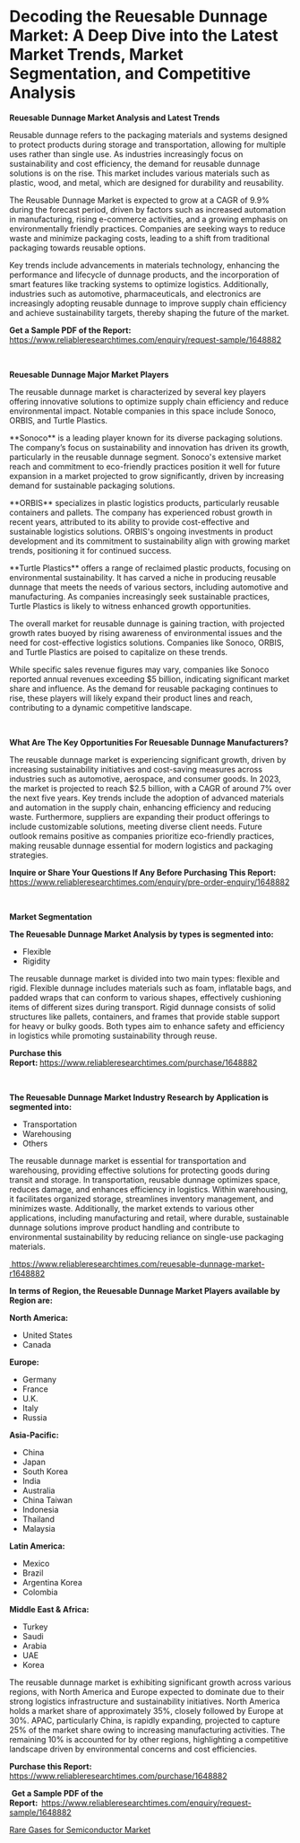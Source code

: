 <p><h1>Decoding the Reuesable Dunnage Market: A Deep Dive into the Latest Market Trends, Market Segmentation, and Competitive Analysis</h1></p><p><strong>Reuesable Dunnage Market Analysis and Latest Trends</strong></p>
<p><p>Reusable dunnage refers to the packaging materials and systems designed to protect products during storage and transportation, allowing for multiple uses rather than single use. As industries increasingly focus on sustainability and cost efficiency, the demand for reusable dunnage solutions is on the rise. This market includes various materials such as plastic, wood, and metal, which are designed for durability and reusability.</p><p>The Reusable Dunnage Market is expected to grow at a CAGR of 9.9% during the forecast period, driven by factors such as increased automation in manufacturing, rising e-commerce activities, and a growing emphasis on environmentally friendly practices. Companies are seeking ways to reduce waste and minimize packaging costs, leading to a shift from traditional packaging towards reusable options.</p><p>Key trends include advancements in materials technology, enhancing the performance and lifecycle of dunnage products, and the incorporation of smart features like tracking systems to optimize logistics. Additionally, industries such as automotive, pharmaceuticals, and electronics are increasingly adopting reusable dunnage to improve supply chain efficiency and achieve sustainability targets, thereby shaping the future of the market.</p></p>
<p><strong>Get a Sample PDF of the Report:&nbsp;</strong> <a href="https://www.reliableresearchtimes.com/enquiry/request-sample/1648882?utm_campaign=3316&utm_medium=2&utm_source=Github&utm_content=ia&utm_term=26032025&utm_id=reuesable-dunnage">https://www.reliableresearchtimes.com/enquiry/request-sample/1648882</a></p>
<p>&nbsp;</p>
<p><strong>Reuesable Dunnage Major Market Players</strong></p>
<p><p>The reusable dunnage market is characterized by several key players offering innovative solutions to optimize supply chain efficiency and reduce environmental impact. Notable companies in this space include Sonoco, ORBIS, and Turtle Plastics.</p><p>**Sonoco** is a leading player known for its diverse packaging solutions. The company’s focus on sustainability and innovation has driven its growth, particularly in the reusable dunnage segment. Sonoco's extensive market reach and commitment to eco-friendly practices position it well for future expansion in a market projected to grow significantly, driven by increasing demand for sustainable packaging solutions.</p><p>**ORBIS** specializes in plastic logistics products, particularly reusable containers and pallets. The company has experienced robust growth in recent years, attributed to its ability to provide cost-effective and sustainable logistics solutions. ORBIS's ongoing investments in product development and its commitment to sustainability align with growing market trends, positioning it for continued success.</p><p>**Turtle Plastics** offers a range of reclaimed plastic products, focusing on environmental sustainability. It has carved a niche in producing reusable dunnage that meets the needs of various sectors, including automotive and manufacturing. As companies increasingly seek sustainable practices, Turtle Plastics is likely to witness enhanced growth opportunities.</p><p>The overall market for reusable dunnage is gaining traction, with projected growth rates buoyed by rising awareness of environmental issues and the need for cost-effective logistics solutions. Companies like Sonoco, ORBIS, and Turtle Plastics are poised to capitalize on these trends.</p><p>While specific sales revenue figures may vary, companies like Sonoco reported annual revenues exceeding $5 billion, indicating significant market share and influence. As the demand for reusable packaging continues to rise, these players will likely expand their product lines and reach, contributing to a dynamic competitive landscape.</p></p>
<p>&nbsp;</p>
<p><strong>What Are The Key Opportunities For Reuesable Dunnage Manufacturers?</strong></p>
<p><p>The reusable dunnage market is experiencing significant growth, driven by increasing sustainability initiatives and cost-saving measures across industries such as automotive, aerospace, and consumer goods. In 2023, the market is projected to reach $2.5 billion, with a CAGR of around 7% over the next five years. Key trends include the adoption of advanced materials and automation in the supply chain, enhancing efficiency and reducing waste. Furthermore, suppliers are expanding their product offerings to include customizable solutions, meeting diverse client needs. Future outlook remains positive as companies prioritize eco-friendly practices, making reusable dunnage essential for modern logistics and packaging strategies.</p></p>
<p><strong>Inquire or Share Your Questions If Any Before Purchasing This Report:</strong> <a href="https://www.reliableresearchtimes.com/enquiry/pre-order-enquiry/1648882?utm_campaign=3316&utm_medium=2&utm_source=Github&utm_content=ia&utm_term=26032025&utm_id=reuesable-dunnage">https://www.reliableresearchtimes.com/enquiry/pre-order-enquiry/1648882</a></p>
<p>&nbsp;</p>
<p><strong>Market Segmentation</strong></p>
<p><strong>The Reuesable Dunnage Market Analysis by types is segmented into:</strong></p>
<p><ul><li>Flexible</li><li>Rigidity</li></ul></p>
<p><p>The reusable dunnage market is divided into two main types: flexible and rigid. Flexible dunnage includes materials such as foam, inflatable bags, and padded wraps that can conform to various shapes, effectively cushioning items of different sizes during transport. Rigid dunnage consists of solid structures like pallets, containers, and frames that provide stable support for heavy or bulky goods. Both types aim to enhance safety and efficiency in logistics while promoting sustainability through reuse.</p></p>
<p><strong>Purchase this Report:&nbsp;</strong><a href="https://www.reliableresearchtimes.com/purchase/1648882?utm_campaign=3316&utm_medium=2&utm_source=Github&utm_content=ia&utm_term=26032025&utm_id=reuesable-dunnage">https://www.reliableresearchtimes.com/purchase/1648882</a></p>
<p>&nbsp;</p>
<p><strong>The Reuesable Dunnage Market Industry Research by Application is segmented into:</strong></p>
<p><ul><li>Transportation</li><li>Warehousing</li><li>Others</li></ul></p>
<p><p>The reusable dunnage market is essential for transportation and warehousing, providing effective solutions for protecting goods during transit and storage. In transportation, reusable dunnage optimizes space, reduces damage, and enhances efficiency in logistics. Within warehousing, it facilitates organized storage, streamlines inventory management, and minimizes waste. Additionally, the market extends to various other applications, including manufacturing and retail, where durable, sustainable dunnage solutions improve product handling and contribute to environmental sustainability by reducing reliance on single-use packaging materials.</p></p>
<p><a href="https://www.reliableresearchtimes.com/reuesable-dunnage-market-r1648882?utm_campaign=3316&utm_medium=2&utm_source=Github&utm_content=ia&utm_term=26032025&utm_id=reuesable-dunnage">&nbsp;https://www.reliableresearchtimes.com/reuesable-dunnage-market-r1648882</a></p>
<p><strong>In terms of Region, the Reuesable Dunnage Market Players available by Region are:</strong></p>
<p>
    <p> <strong> North America: </strong>
        <ul>
            <li>United States</li>
            <li>Canada</li>
        </ul>
        </p> 
    <p> <strong> Europe: </strong>
        <ul>
            <li>Germany</li>
            <li>France</li>
            <li>U.K.</li>
            <li>Italy</li>
            <li>Russia</li>
        </ul>
        </p> 
    <p> <strong> Asia-Pacific: </strong>
        <ul>
            <li>China</li>
            <li>Japan</li>
            <li>South Korea</li>
            <li>India</li>
            <li>Australia</li>
            <li>China Taiwan</li>
            <li>Indonesia</li>
            <li>Thailand</li>
            <li>Malaysia</li>
        </ul>
        </p> 
    <p> <strong> Latin America: </strong>
        <ul>
            <li>Mexico</li>
            <li>Brazil</li>
            <li>Argentina Korea</li>
            <li>Colombia</li>
        </ul>
        </p> 
    <p> <strong> Middle East & Africa: </strong>
        <ul>
            <li>Turkey</li>
            <li>Saudi</li>
            <li>Arabia</li>
            <li>UAE</li>
            <li>Korea</li>
        </ul>
    </p>
    </p>
<p><p>The reusable dunnage market is exhibiting significant growth across various regions, with North America and Europe expected to dominate due to their strong logistics infrastructure and sustainability initiatives. North America holds a market share of approximately 35%, closely followed by Europe at 30%. APAC, particularly China, is rapidly expanding, projected to capture 25% of the market share owing to increasing manufacturing activities. The remaining 10% is accounted for by other regions, highlighting a competitive landscape driven by environmental concerns and cost efficiencies.</p></p>
<p><strong>Purchase this Report: </strong><a href="https://www.reliableresearchtimes.com/purchase/1648882?utm_campaign=3316&utm_medium=2&utm_source=Github&utm_content=ia&utm_term=26032025&utm_id=reuesable-dunnage">https://www.reliableresearchtimes.com/purchase/1648882</a></p>
<p>&nbsp;<strong>Get a Sample PDF of the Report:&nbsp;&nbsp;</strong><a href="https://www.reliableresearchtimes.com/enquiry/request-sample/1648882?utm_campaign=3316&utm_medium=2&utm_source=Github&utm_content=ia&utm_term=26032025&utm_id=reuesable-dunnage">https://www.reliableresearchtimes.com/enquiry/request-sample/1648882</a></p>
<p><strong></strong></p>
<p><p><a href="https://github.com/joshuagarcia509/Market-Research-Report-List-1/blob/main/rare-gases-for-semiconductor-market.md?utm_campaign=3316&utm_medium=2&utm_source=Github&utm_content=ia&utm_term=26032025&utm_id=reuesable-dunnage">Rare Gases for Semiconductor Market</a></p></p>